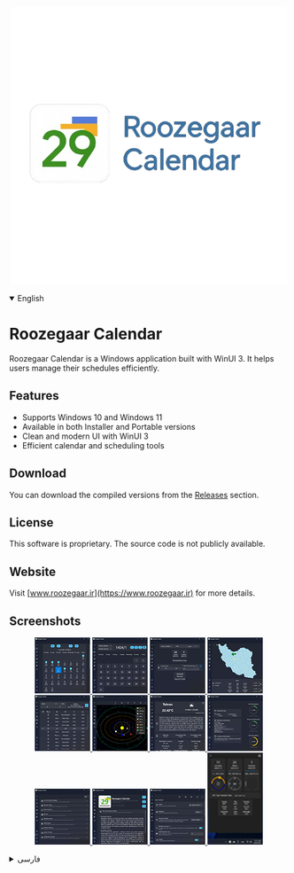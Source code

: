 <p align="center">
  <img src="https://raw.githubusercontent.com/MEHDIMYADI/RoozegaarCalendar-Releases/refs/heads/main/image/RoozegaarCalendar.png" />
</p>

<details open>
  <summary>English</summary>

# Roozegaar Calendar

Roozegaar Calendar is a Windows application built with WinUI 3. It helps users manage their schedules efficiently.

## Features
- Supports Windows 10 and Windows 11
- Available in both Installer and Portable versions
- Clean and modern UI with WinUI 3
- Efficient calendar and scheduling tools

## Download
You can download the compiled versions from the [Releases](https://github.com/MEHDIMYADI/RoozegaarCalendar-Releases/releases) section.

## License
This software is proprietary. The source code is not publicly available.

## Website
Visit [www.roozegaar.ir](https://www.roozegaar.ir) for more details.

## Screenshots
<p align="center">
  <a href="https://raw.githubusercontent.com/MEHDIMYADI/RoozegaarCalendar-Releases/refs/heads/main/image/Screenshot%201%20EN.png" target="_blank">
    <img src="https://raw.githubusercontent.com/MEHDIMYADI/RoozegaarCalendar-Releases/refs/heads/main/image/Screenshot%201%20EN%20Thumbnail.png" width="100" style="cursor: pointer;">
  </a>
  <a href="https://raw.githubusercontent.com/MEHDIMYADI/RoozegaarCalendar-Releases/refs/heads/main/image/Screenshot%202%20EN.png" target="_blank">
    <img src="https://raw.githubusercontent.com/MEHDIMYADI/RoozegaarCalendar-Releases/refs/heads/main/image/Screenshot%202%20EN%20Thumbnail.png" width="100" style="cursor: pointer;">
  </a>
  <a href="https://raw.githubusercontent.com/MEHDIMYADI/RoozegaarCalendar-Releases/refs/heads/main/image/Screenshot%203%20EN.png" target="_blank">
    <img src="https://raw.githubusercontent.com/MEHDIMYADI/RoozegaarCalendar-Releases/refs/heads/main/image/Screenshot%203%20EN%20Thumbnail.png" width="100" style="cursor: pointer;">
  </a>
  <a href="https://raw.githubusercontent.com/MEHDIMYADI/RoozegaarCalendar-Releases/refs/heads/main/image/Screenshot%204%20EN.png" target="_blank">
    <img src="https://raw.githubusercontent.com/MEHDIMYADI/RoozegaarCalendar-Releases/refs/heads/main/image/Screenshot%204%20EN%20Thumbnail.png" width="100" style="cursor: pointer;">
  </a>
  <a href="https://raw.githubusercontent.com/MEHDIMYADI/RoozegaarCalendar-Releases/refs/heads/main/image/Screenshot%205%20EN.png" target="_blank">
    <img src="https://raw.githubusercontent.com/MEHDIMYADI/RoozegaarCalendar-Releases/refs/heads/main/image/Screenshot%205%20EN%20Thumbnail.png" width="100" style="cursor: pointer;">
  </a>
  <a href="https://raw.githubusercontent.com/MEHDIMYADI/RoozegaarCalendar-Releases/refs/heads/main/image/Screenshot%206%20EN.png" target="_blank">
    <img src="https://raw.githubusercontent.com/MEHDIMYADI/RoozegaarCalendar-Releases/refs/heads/main/image/Screenshot%206%20EN%20Thumbnail.png" width="100" style="cursor: pointer;">
  </a>
  <a href="https://raw.githubusercontent.com/MEHDIMYADI/RoozegaarCalendar-Releases/refs/heads/main/image/Screenshot%207%20EN.png" target="_blank">
    <img src="https://raw.githubusercontent.com/MEHDIMYADI/RoozegaarCalendar-Releases/refs/heads/main/image/Screenshot%207%20EN%20Thumbnail.png" width="100" style="cursor: pointer;">
  </a>
  <a href="https://raw.githubusercontent.com/MEHDIMYADI/RoozegaarCalendar-Releases/refs/heads/main/image/Screenshot%208%20EN.png" target="_blank">
    <img src="https://raw.githubusercontent.com/MEHDIMYADI/RoozegaarCalendar-Releases/refs/heads/main/image/Screenshot%208%20EN%20Thumbnail.png" width="100" style="cursor: pointer;">
  </a>
  <a href="https://raw.githubusercontent.com/MEHDIMYADI/RoozegaarCalendar-Releases/refs/heads/main/image/Screenshot%209%20EN.png" target="_blank">
    <img src="https://raw.githubusercontent.com/MEHDIMYADI/RoozegaarCalendar-Releases/refs/heads/main/image/Screenshot%209%20EN%20Thumbnail.png" width="100" style="cursor: pointer;">
  </a>
  <a href="https://raw.githubusercontent.com/MEHDIMYADI/RoozegaarCalendar-Releases/refs/heads/main/image/Screenshot%2010%20EN.png" target="_blank">
    <img src="https://raw.githubusercontent.com/MEHDIMYADI/RoozegaarCalendar-Releases/refs/heads/main/image/Screenshot%2010%20EN%20Thumbnail.png" width="100" style="cursor: pointer;">
  </a>
  <a href="https://raw.githubusercontent.com/MEHDIMYADI/RoozegaarCalendar-Releases/refs/heads/main/image/Screenshot%2011%20EN.png" target="_blank">
    <img src="https://raw.githubusercontent.com/MEHDIMYADI/RoozegaarCalendar-Releases/refs/heads/main/image/Screenshot%2011%20EN%20Thumbnail.png" width="100" style="cursor: pointer;">
  </a>
  <a href="https://raw.githubusercontent.com/MEHDIMYADI/RoozegaarCalendar-Releases/refs/heads/main/image/Screenshot%2012%20EN.png" target="_blank">
    <img src="https://raw.githubusercontent.com/MEHDIMYADI/RoozegaarCalendar-Releases/refs/heads/main/image/Screenshot%2012%20EN%20Thumbnail.png" width="100" style="cursor: pointer;">
  </a>
</p>
</details>

<details>
  <summary>فارسی</summary>

# تقویم روزگار

تقویم روزگار یک نرمافزار برای مدیریت برنامه‌های روزمره است که با WinUI 3 توسعه یافته است.

## ویژگی‌ها
- پشتیبانی از Windows 10 و Windows 11
- در دو نسخه ی نصبی (اینستالر) و پرتابل
- طراحی مدرن و زیبا با WinUI 3
- ابزارهای کاربردی برای مدیریت تقویم

## دانلود
نسخه‌های کامپایل شده را از [قسمت منتشر شده‌ها](https://github.com/MEHDIMYADI/RoozegaarCalendar-Releases/releases) دانلود کنید.

## مجوز (لایسنس)
این نرمافزار محدود و مخصوص است و کد منبع عمومی نمی‌شود.

## وبسایت
[روزگار](https://www.roozegaar.ir)

## اسکرین‌شات‌ها
<p dir="rtl" align="center">
  <a href="https://raw.githubusercontent.com/MEHDIMYADI/RoozegaarCalendar-Releases/refs/heads/main/image/Screenshot%201%20FA.png" target="_blank">
    <img src="https://raw.githubusercontent.com/MEHDIMYADI/RoozegaarCalendar-Releases/refs/heads/main/image/Screenshot%201%20FA%20Thumbnail.png" width="100" style="cursor: pointer;">
  </a>
  <a href="https://raw.githubusercontent.com/MEHDIMYADI/RoozegaarCalendar-Releases/refs/heads/main/image/Screenshot%202%20FA.png" target="_blank">
    <img src="https://raw.githubusercontent.com/MEHDIMYADI/RoozegaarCalendar-Releases/refs/heads/main/image/Screenshot%202%20FA%20Thumbnail.png" width="100" style="cursor: pointer;">
  </a>
  <a href="https://raw.githubusercontent.com/MEHDIMYADI/RoozegaarCalendar-Releases/refs/heads/main/image/Screenshot%203%20FA.png" target="_blank">
    <img src="https://raw.githubusercontent.com/MEHDIMYADI/RoozegaarCalendar-Releases/refs/heads/main/image/Screenshot%203%20FA%20Thumbnail.png" width="100" style="cursor: pointer;">
  </a>
  <a href="https://raw.githubusercontent.com/MEHDIMYADI/RoozegaarCalendar-Releases/refs/heads/main/image/Screenshot%204%20FA.png" target="_blank">
    <img src="https://raw.githubusercontent.com/MEHDIMYADI/RoozegaarCalendar-Releases/refs/heads/main/image/Screenshot%204%20FA%20Thumbnail.png" width="100" style="cursor: pointer;">
  </a>
  <a href="https://raw.githubusercontent.com/MEHDIMYADI/RoozegaarCalendar-Releases/refs/heads/main/image/Screenshot%205%20FA.png" target="_blank">
    <img src="https://raw.githubusercontent.com/MEHDIMYADI/RoozegaarCalendar-Releases/refs/heads/main/image/Screenshot%205%20FA%20Thumbnail.png" width="100" style="cursor: pointer;">
  </a>
  <a href="https://raw.githubusercontent.com/MEHDIMYADI/RoozegaarCalendar-Releases/refs/heads/main/image/Screenshot%206%20FA.png" target="_blank">
    <img src="https://raw.githubusercontent.com/MEHDIMYADI/RoozegaarCalendar-Releases/refs/heads/main/image/Screenshot%206%20FA%20Thumbnail.png" width="100" style="cursor: pointer;">
  </a>
  <a href="https://raw.githubusercontent.com/MEHDIMYADI/RoozegaarCalendar-Releases/refs/heads/main/image/Screenshot%207%20FA.png" target="_blank">
    <img src="https://raw.githubusercontent.com/MEHDIMYADI/RoozegaarCalendar-Releases/refs/heads/main/image/Screenshot%207%20FA%20Thumbnail.png" width="100" style="cursor: pointer;">
  </a>
  <a href="https://raw.githubusercontent.com/MEHDIMYADI/RoozegaarCalendar-Releases/refs/heads/main/image/Screenshot%208%20FA.png" target="_blank">
    <img src="https://raw.githubusercontent.com/MEHDIMYADI/RoozegaarCalendar-Releases/refs/heads/main/image/Screenshot%208%20FA%20Thumbnail.png" width="100" style="cursor: pointer;">
  </a>
  <a href="https://raw.githubusercontent.com/MEHDIMYADI/RoozegaarCalendar-Releases/refs/heads/main/image/Screenshot%209%20FA.png" target="_blank">
    <img src="https://raw.githubusercontent.com/MEHDIMYADI/RoozegaarCalendar-Releases/refs/heads/main/image/Screenshot%209%20FA%20Thumbnail.png" width="100" style="cursor: pointer;">
  </a>
  <a href="https://raw.githubusercontent.com/MEHDIMYADI/RoozegaarCalendar-Releases/refs/heads/main/image/Screenshot%2010%20FA.png" target="_blank">
    <img src="https://raw.githubusercontent.com/MEHDIMYADI/RoozegaarCalendar-Releases/refs/heads/main/image/Screenshot%2010%20FA%20Thumbnail.png" width="100" style="cursor: pointer;">
  </a>
  <a href="https://raw.githubusercontent.com/MEHDIMYADI/RoozegaarCalendar-Releases/refs/heads/main/image/Screenshot%2011%20FA.png" target="_blank">
    <img src="https://raw.githubusercontent.com/MEHDIMYADI/RoozegaarCalendar-Releases/refs/heads/main/image/Screenshot%2011%20FA%20Thumbnail.png" width="100" style="cursor: pointer;">
  </a>
  <a href="https://raw.githubusercontent.com/MEHDIMYADI/RoozegaarCalendar-Releases/refs/heads/main/image/Screenshot%2012%20FA.png" target="_blank">
    <img src="https://raw.githubusercontent.com/MEHDIMYADI/RoozegaarCalendar-Releases/refs/heads/main/image/Screenshot%2012%20FA%20Thumbnail.png" width="100" style="cursor: pointer;">
  </a>
</p>
</details>
